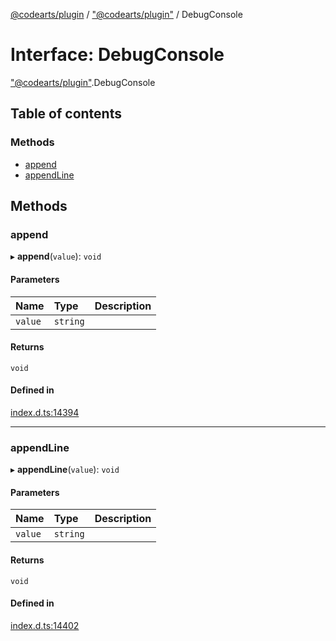 [@codearts/plugin](../README.md) / ["@codearts/plugin"](../modules/_codearts_plugin_.md) / DebugConsole

# Interface: DebugConsole

["@codearts/plugin"](../modules/_codearts_plugin_.md).DebugConsole

## Table of contents

### Methods

- [append](codearts_plugin_.DebugConsole.md#append)
- [appendLine](codearts_plugin_.DebugConsole.md#appendline)

## Methods

### append

▸ **append**(`value`): `void`

#### Parameters

| Name | Type | Description |
| :------ | :------ | :------ |
| `value` | `string` |  |

#### Returns

`void`

#### Defined in

[index.d.ts:14394](https://github.com/huaweicloud/cloudide-plugin-api/blob/3b0eee8/index.d.ts#L14394)

___

### appendLine

▸ **appendLine**(`value`): `void`

#### Parameters

| Name | Type | Description |
| :------ | :------ | :------ |
| `value` | `string` |  |

#### Returns

`void`

#### Defined in

[index.d.ts:14402](https://github.com/huaweicloud/cloudide-plugin-api/blob/3b0eee8/index.d.ts#L14402)

